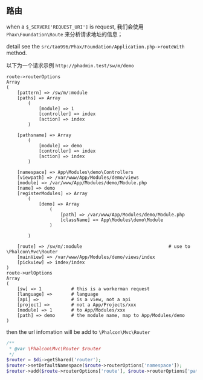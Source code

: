 ## 路由

when a `$_SERVER['REQUEST_URI']` is request, 我们会使用 `Phax\Foundation\Route` 来分析请求地址的信息；

detail see the `src/tao996/Phax/Foundation/Application.php->routeWith` method.

以下为一个请求示例 `http://phadmin.test/sw/m/demo`

```
route->routerOptions
Array
(
    [pattern] => /sw/m/:module
    [paths] => Array
        (
            [module] => 1
            [controller] => index
            [action] => index
        )

    [pathsname] => Array
        (
            [module] => demo
            [controller] => index
            [action] => index
        )

    [namespace] => App\Modules\demo\Controllers
    [viewpath] => /var/www/App/Modules/demo/views
    [module] => /var/www/App/Modules/demo/Module.php
    [name] => demo
    [registerModules] => Array
        (
            [demo] => Array
                (
                    [path] => /var/www/App/Modules/demo/Module.php
                    [className] => App\Modules\demo\Module
                )

        )

    [route] => /sw/m/:module                                # use to \Phalcon\Mvc\Router
    [mainView] => /var/www/App/Modules/demo/views/index
    [pickview] => index/index
)
route->urlOptions
Array
(
    [sw] => 1           # this is a workerman request
    [language] =>       # language
    [api] =>            # is a view, not a api
    [project] =>        # not a App/Projects/xxx
    [module] => 1       # to App/Modules/xxx
    [path] => demo      # the module name, map to App/Modules/demo
)
```

then the url infomation will be add to `\Phalcon\Mvc\Router`

```php
/**
 * @var \Phalcon\Mvc\Router $router
 */
$router = $di->getShared('router');
$router->setDefaultNamespace($route->routerOptions['namespace']);
$router->add($route->routerOptions['route'], $route->routerOptions['paths']);
```